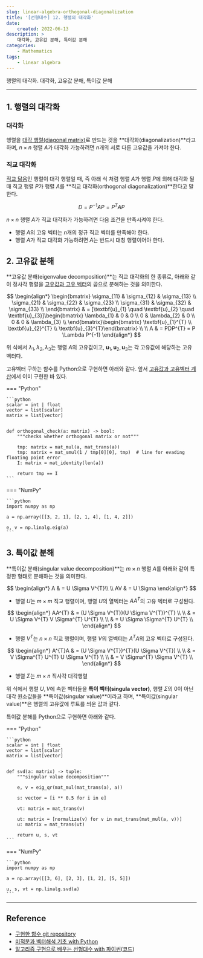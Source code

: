```yaml
---
slug: linear-algebra-orthogonal-diagonalization
title: '[선형대수] 12. 행렬의 대각화'
date:
    created: 2022-06-13
description: >
    대각화, 고유값 분해, 특이값 분해
categories:
    - Mathematics
tags:
    - linear algebra
---
```


행렬의 대각화. 대각화, 고유값 분해, 특이값 분해  

<!-- more -->

---

## 1. 행렬의 대각화

### 대각화

행렬을 [대각 행렬(diagonal matrix)](./2022-05-19-linear_algebra_various_matrix.md/#3-대각-행렬)로 만드는 것을 **대각화(diagonalization)**라고 하며, $n \times n$ 행렬 $A$가 대각화 가능하려면 $n$개의 서로 다른 고유값을 가져야 한다.  

### 직교 대각화

[직교 닮음](./2022-06-12-linear_algebra_orthogonal_matrix.md/#2-닮음)인 행렬이 대각 행렬일 때, 즉 아래 식 처럼 행렬 $A$가 행렬 $P$에 의해 대각화 될 때 직교 행렬 $P$가 행렬 $A$를 **직교 대각화(orthogonal diagonalization)**한다고 말한다.  

$$
D = P^{-1}AP = P^{T}AP
$$

$n \times n$ 행렬 $A$가 직교 대각화가 가능하려면 다음 조건을 만족시켜야 한다.  

- 행렬 $A$의 고유 벡터는 $n$개의 정규 직교 벡터를 만족해야 한다.
- 행렬 $A$가 직교 대각화 가능하려면 $A$는 반드시 대칭 행렬이어야 한다.

## 2. 고유값 분해

**고유값 분해(eigenvalue decomposition)**는 직교 대각화의 한 종류로, 아래와 같이 정사각 행렬을 [고유값과 고유 벡터](./2022-06-11-linear_algebra_eigenvalue_eigenvector.md)의 곱으로 분해하는 것을 의미한다.  

$$
\begin{align*}
\begin{bmatrix}
\sigma_{11} & \sigma_{12} & \sigma_{13} \\
\sigma_{21} & \sigma_{22} & \sigma_{23} \\
\sigma_{31} & \sigma_{32} & \sigma_{33} \\
\end{bmatrix} &
= [\textbf{u}_{1} \quad \textbf{u}_{2} \quad \textbf{u}_{3}]\begin{bmatrix}
\lambda_{1} & 0 & 0 \\
0 & \lambda_{2} & 0 \\
0 & 0 & \lambda_{3} \\
\end{bmatrix}\begin{bmatrix}
\textbf{u}_{1}^{T} \\
\textbf{u}_{2}^{T} \\
\textbf{u}_{3}^{T}\end{bmatrix} \\
\\
A & = PDP^{T} = P \Lambda P^{-1}
\end{align*}
$$

위 식에서 $\lambda_{1}, \lambda_{2}, \lambda_{3}$는 행렬 $A$의 고유값이고, $\textbf{u}_{1}, \textbf{u}_{2}, \textbf{u}_{3}$는 각 고유값에 해당하는 고유 벡터다.  

고유벡터 구하는 함수를 Python으로 구현하면 아래와 같다. 앞서 [고유값과 고유벡터 계산](./2022-06-11-linear_algebra_eigenvalue_eigenvector.md/#qr분해를-통한-고유값과-고유벡터-계산)에서 이미 구현한 바 있다.  

=== "Python"

    ```python
    scalar = int | float
    vector = list[scalar]
    matrix = list[vector]


    def orthogonal_check(a: matrix) -> bool:
        """checks whether orthogonal matrix or not"""

        tmp: matrix = mat_mul(a, mat_trans(a))
        tmp: matrix = mat_smul(1 / tmp[0][0], tmp)  # line for evading floating point error
        I: matrix = mat_identity(len(a))

        return tmp == I
    ```

=== "NumPy"

    ```python
    import numpy as np

    a = np.array([[3, 2, 1], [2, 1, 4], [1, 4, 2]])

    e, v = np.linalg.eig(a)
    ```

## 3. 특이값 분해

**특이값 분해(singular value decomposition)**는 $m \times n$ 행렬 $A$를 아래와 같이 특정한 형태로 분해하는 것을 의미한다.  

$$
\begin{align*}
A & = U \Sigma V^{T}\\
\\
AV & = U \Sigma
\end{align*}
$$

- 행렬 $U$는 $m \times m$ 직교 행렬이며, 행렬 $U$의 열벡터는 $AA^{T}$의 고유 벡터로 구성된다.

$$
\begin{align*}
AA^{T} & = (U \Sigma V^{T})(U \Sigma V^{T})^{T} \\
\\
& = U \Sigma V^{T} V \Sigma^{T} U^{T} \\
\\
& = U \Sigma \Sigma^{T} U^{T} \\
\end{align*}
$$

- 행렬 $V^{T}$는 $n \times n$ 직교 행렬이며, 행렬 $V$의 열벡터는 $A^{T}A$의 고유 벡터로 구성된다.

$$
\begin{align*}
A^{T}A & = (U \Sigma V^{T})^{T}(U \Sigma V^{T}) \\
\\
& = V \Sigma^{T} U^{T} U \Sigma V^{T} \\
\\
& = V \Sigma^{T} \Sigma V^{T} \\
\end{align*}
$$

- 행렬 $\Sigma$는 $m \times n$ 직사각 대각행렬

위 식에서 행렬 $U, V$에 속한 벡터들을 **특이 벡터(singula vector)**, 행렬 $\Sigma$의 0이 아닌 대각 원소값들을 **특이값(singular value)**이라고 하며, **특이값(singular value)**은 행렬의 고유값에 루트를 씌운 값과 같다.  

특이값 분해를 Python으로 구현하면 아래와 같다.  

=== "Python"

    ```python
    scalar = int | float
    vector = list[scalar]
    matrix = list[vector]


    def svd(a: matrix) -> tuple:
        """singular value decomposition"""

        e, v = eig_qr(mat_mul(mat_trans(a), a))

        s: vector = [i ** 0.5 for i in e]

        vt: matrix = mat_trans(v)

        ut: matrix = [normalize(v) for v in mat_trans(mat_mul(a, v))]
        u: matrix = mat_trans(ut)

        return u, s, vt
    ```

=== "NumPy"

    ```python
    import numpy as np

    a = np.array([[3, 6], [2, 3], [1, 2], [5, 5]])

    u, s, vt = np.linalg.svd(a)
    ```

---
## Reference
- [구현한 함수 git repository](https://github.com/djccnt15/mathematics)
- [미적분과 벡터해석 기초 with Python](http://www.kyobobook.co.kr/product/detailViewKor.laf?mallGb=KOR&ejkGb=KOR&barcode=9791160735314)
- [알고리즘 구현으로 배우는 선형대수 with 파이썬](http://www.kyobobook.co.kr/product/detailViewKor.laf?mallGb=KOR&ejkGb=KOR&barcode=9791165921125)([코드](https://github.com/bjpublic/linearalgebra))
